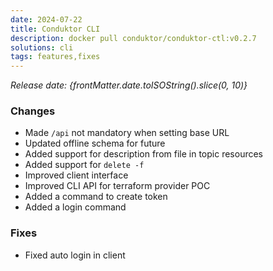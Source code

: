 ```yaml
---
date: 2024-07-22
title: Conduktor CLI
description: docker pull conduktor/conduktor-ctl:v0.2.7
solutions: cli
tags: features,fixes
---
```


*Release date: {frontMatter.date.toISOString().slice(0, 10)}*

### Changes
- Made `/api` not mandatory when setting base URL
- Updated offline schema for future
- Added support for description from file in topic resources
- Added support for  `delete -f`
- Improved client interface
- Improved CLI API for terraform provider POC 
- Added a command to create token
- Added a login command


### Fixes
- Fixed auto login in client

